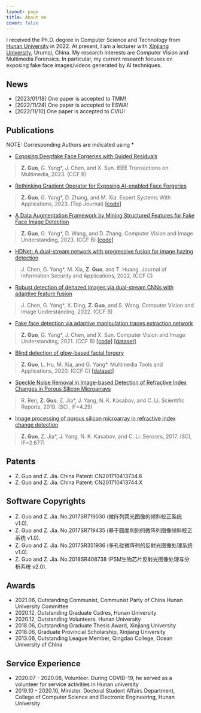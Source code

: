 ```yaml
---
layout: page
title: About me
cover: false
---
```


I received the Ph.D. degree in Computer Science and Technology from [Hunan University](https://www.hnu.edu.cn/) in 2022. At present, I am a lecturer with [Xinjiang University](https://www.xju.edu.cn/index.htm), Urumqi, China.
My research interests are Computer Vision and Multimedia Forensics. In particular, my current research focuses on exposing fake face images/videos generated by AI techniques.

## News
* [2023/01/18] One paper is accepted to TMM!
* [2022/11/24] One paper is accepted to ESWA!
* [2022/11/10] One paper is accepted to CVIU!

## Publications
NOTE: Corresponding Authors are indicated using *

* [Exposing Deepfake Face Forgeries with Guided Residuals](https://ieeexplore.ieee.org/document/10017352)
>**Z. Guo**, G. Yang*, J. Chen, and X. Sun. IEEE Transactions on Multimedia, 2023. (CCF B)

* [Rethinking Gradient Operator for Exposing AI-enabled Face Forgeries](https://www.sciencedirect.com/science/article/abs/pii/S095741742202379X?via%3Dihub)
>**Z. Guo**, G. Yang*, D. Zhang, and M. Xia. Expert Systems With Applications, 2023. (Top Journal) [[code]](https://github.com/EricGzq/GocNet-pytorch)

* [A Data Augmentation Framework by Mining Structured Features for Fake Face Image Detection](https://www.sciencedirect.com/science/article/abs/pii/S1077314222001655)
>**Z. Guo**, G. Yang*, D. Wang, and D. Zhang. Computer Vision and Image Understanding, 2023. (CCF B) [[code]](https://github.com/EricGzq/MSF)

* [HDNet: A dual-stream network with progressive fusion for image hazing detection](https://www.sciencedirect.com/science/article/pii/S2214212622001314?dgcid=coauthor)
>J. Chen, G. Yang*, M. Xia, **Z. Guo**, and T. Huang. Journal of Information Security and Applications, 2022. (CCF C)

* [Robust detection of dehazed images via dual-stream CNNs with adaptive feature fusion](https://www.sciencedirect.com/science/article/pii/S1077314222000017)
>J. Chen, G. Yang*, X. Ding, **Z. Guo**, and S. Wang. Computer Vision and Image Understanding, 2022. (CCF B)

* [Fake face detection via adaptive manipulation traces extraction network](https://www.sciencedirect.com/science/article/pii/S107731422100014X)
>**Z. Guo**, G. Yang*, J. Chen, and X. Sun. Computer Vision and Image Understanding, 2021. (CCF B) [[code]](https://github.com/EricGzq/AMTENnet) [[dataset]](https://github.com/EricGzq/Hybrid-Fake-Face-Dataset)

* [Blind detection of glow-based facial forgery](https://link.springer.com/article/10.1007/s11042-020-10098-y)
>**Z. Guo**, L. Hu, M. Xia, and G. Yang*. Multimedia Tools and Applications, 2020. (CCF C) [[dataset]](https://github.com/EricGzq/GFF-Dataset)

* [Speckle Noise Removal in Image-based Detection of Refractive Index Changes in Porous Silicon Microarrays](https://www.nature.com/articles/s41598-019-51435-y)
>R. Ren, **Z. Guo**, Z. Jia*, J. Yang, N. K. Kasabov, and C. Li. Scientific Reports, 2019. (SCI, IF=4.29)

* [Image processing of porous silicon microarray in refractive index change detection](https://www.mdpi.com/1424-8220/17/6/1335)
>**Z. Guo**, Z. Jia*, J. Yang, N. K. Kasabov, and C. Li. Sensors, 2017. (SCI, IF=2.677)


## Patents
* Z. Guo and Z. Jia. China Patent: CN201710413734.6
* Z. Guo and Z. Jia. China Patent: CN201710413744.X

## Software Copyrights
* Z. Guo and Z. Jia. No.2017SR719030 (微阵列荧光图像的倾斜校正系统 v1.0).
* Z. Guo and Z. Jia. No.2017SR719435 (基于圆度判别的微阵列图像倾斜校正系统 v1.0).
* Z. Guo and Z. Jia. No.2017SR351936 (多孔硅微阵列的反射光图像处理系统 v1.0).
* Z. Guo and Z. Jia. No.2018SR408738 (PSM生物芯片反射光图像处理与分析系统 v2.0).

## Awards
* 2021.06, Outstanding Communist, Communist Party of China Hunan University Committee
* 2020.12, Outstanding Graduate Cadres, Hunan University
* 2020.12, Outstanding Volunteers, Hunan University
* 2018.06, Outstanding Graduate Thesis Award, Xinjiang University
* 2018.06, Graduate Provincial Scholarship, Xinjiang University
* 2013.06, Outstanding League Member, Qingdao College, Ocean University of China
  
## Service Experience
* 2020.07 - 2020.08, Volunteer. During COVID-19, he served as a volunteer for service activities in Hunan university
* 2019.10 - 2020.10, Minister. Doctoral Student Affairs Department, College of Computer Science and Electronic Engineering, Hunan University

